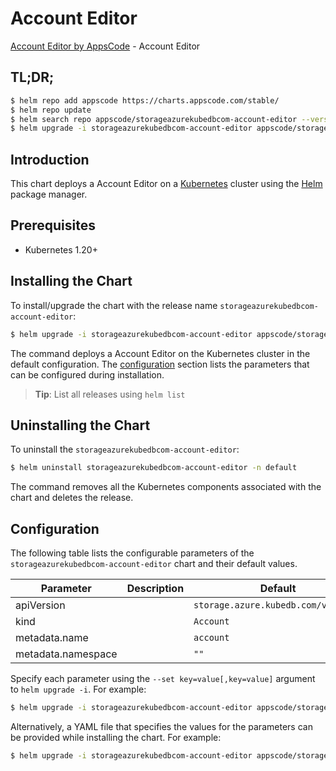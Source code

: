 # Account Editor

[Account Editor by AppsCode](https://appscode.com) - Account Editor

## TL;DR;

```bash
$ helm repo add appscode https://charts.appscode.com/stable/
$ helm repo update
$ helm search repo appscode/storageazurekubedbcom-account-editor --version=v0.20.0
$ helm upgrade -i storageazurekubedbcom-account-editor appscode/storageazurekubedbcom-account-editor -n default --create-namespace --version=v0.20.0
```

## Introduction

This chart deploys a Account Editor on a [Kubernetes](http://kubernetes.io) cluster using the [Helm](https://helm.sh) package manager.

## Prerequisites

- Kubernetes 1.20+

## Installing the Chart

To install/upgrade the chart with the release name `storageazurekubedbcom-account-editor`:

```bash
$ helm upgrade -i storageazurekubedbcom-account-editor appscode/storageazurekubedbcom-account-editor -n default --create-namespace --version=v0.20.0
```

The command deploys a Account Editor on the Kubernetes cluster in the default configuration. The [configuration](#configuration) section lists the parameters that can be configured during installation.

> **Tip**: List all releases using `helm list`

## Uninstalling the Chart

To uninstall the `storageazurekubedbcom-account-editor`:

```bash
$ helm uninstall storageazurekubedbcom-account-editor -n default
```

The command removes all the Kubernetes components associated with the chart and deletes the release.

## Configuration

The following table lists the configurable parameters of the `storageazurekubedbcom-account-editor` chart and their default values.

|     Parameter      | Description |                    Default                     |
|--------------------|-------------|------------------------------------------------|
| apiVersion         |             | <code>storage.azure.kubedb.com/v1alpha1</code> |
| kind               |             | <code>Account</code>                           |
| metadata.name      |             | <code>account</code>                           |
| metadata.namespace |             | <code>""</code>                                |


Specify each parameter using the `--set key=value[,key=value]` argument to `helm upgrade -i`. For example:

```bash
$ helm upgrade -i storageazurekubedbcom-account-editor appscode/storageazurekubedbcom-account-editor -n default --create-namespace --version=v0.20.0 --set apiVersion=storage.azure.kubedb.com/v1alpha1
```

Alternatively, a YAML file that specifies the values for the parameters can be provided while
installing the chart. For example:

```bash
$ helm upgrade -i storageazurekubedbcom-account-editor appscode/storageazurekubedbcom-account-editor -n default --create-namespace --version=v0.20.0 --values values.yaml
```
